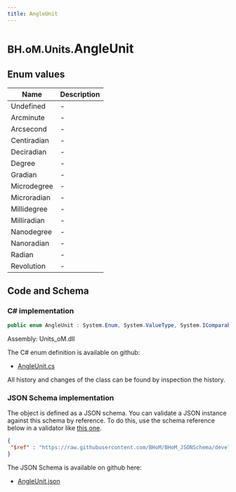 ```yaml
---
title: AngleUnit
---
```


# <small>BH.oM.Units.</small>**AngleUnit**



## Enum values

| Name            | Description                                                    |
|-----------------|----------------------------------------------------------------|
| Undefined |  -  |
| Arcminute |  -  |
| Arcsecond |  -  |
| Centiradian |  -  |
| Deciradian |  -  |
| Degree |  -  |
| Gradian |  -  |
| Microdegree |  -  |
| Microradian |  -  |
| Millidegree |  -  |
| Milliradian |  -  |
| Nanodegree |  -  |
| Nanoradian |  -  |
| Radian |  -  |
| Revolution |  -  |


## Code and Schema

### C# implementation

``` C# title="C#"
public enum AngleUnit : System.Enum, System.ValueType, System.IComparable, System.ISpanFormattable, System.IFormattable, System.IConvertible
```

Assembly: Units_oM.dll

The C# enum definition is available on github:

- [AngleUnit.cs](https://github.com/BHoM/Localisation_Toolkit/blob/develop/Units_oM/Enums\AngleUnit.cs)

All history and changes of the class can be found by inspection the history.
### JSON Schema implementation

The object is defined as a JSON schema. You can validate a JSON instance against this schema by reference. To do this, use the schema reference below in a validator like [this one](https://www.jsonschemavalidator.net/).

``` json title="JSON Schema"
{
 "$ref" : "https://raw.githubusercontent.com/BHoM/BHoM_JSONSchema/develop/Units_oM/AngleUnit.json"
}
```

The JSON Schema is available on github here:

- [AngleUnit.json](https://github.com/BHoM/BHoM_JSONSchema/blob/develop/Units_oM/AngleUnit.json)
